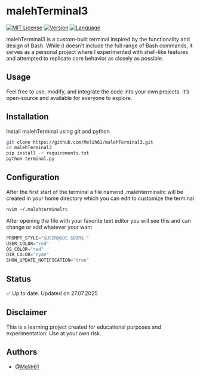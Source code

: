 
# malehTerminal3
[![MIT License](https://img.shields.io/badge/License-MIT-green.svg)](https://choosealicense.com/licenses/mit/)
[![Version](https://img.shields.io/badge/version-3.0-blue)]()
[![Language](https://img.shields.io/badge/language-python-blue)]()

malehTerminal3 is a custom-built terminal inspired by the functionality and design of Bash. While it doesn't include the full range of Bash commands, it serves as a personal project where I experimented with shell-like features and attempted to replicate core behavior as closely as possible.

## Usage
Feel free to use, modify, and integrate the code into your own projects. It’s open-source and available for everyone to explore.

## Installation

Install malehTerminal using git and python

```bash
git clone https://github.com/Melih61/malehTerminal3.git
cd malehTerminal3
pip install -r requirements.txt
python terminal.py
```
    
## Configuration

After the first start of the terminal a file namend .malehterminalrc will be created in your home directory which you can edit to customize the terminal

```bash
nvim ~/.malehterminalrc
```

After opening the file with your favorite text editor you will see this and can change or add whatever your want

```python
PROMPT_STYLE="$USER@$OS $DIR$ "
USER_COLOR="red"
OS_COLOR="red"
DIR_COLOR="cyan"
SHOW_UPDATE_NOTIFICATION="true"
```

## Status
✅ Up to date. Updated on 27.07.2025


## Disclaimer
This is a learning project created for educational purposes and experimentation. Use at your own risk.

## Authors

- [@Melih61](https://github.com/Melih61)


